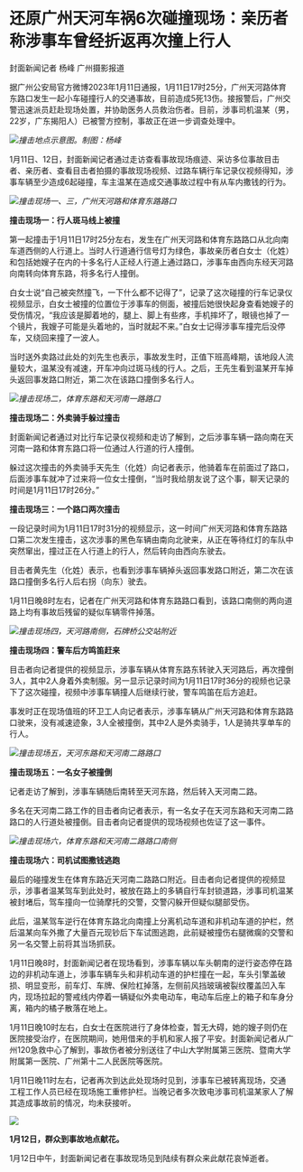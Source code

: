 # 还原广州天河车祸6次碰撞现场：亲历者称涉事车曾经折返再次撞上行人

封面新闻记者 杨峰 广州摄影报道

据广州公安局官方微博2023年1月11日通报，1月11日17时25分，广州天河路体育东路口发生一起小车碰撞行人的交通事故，目前造成5死13伤。接报警后，广州交警迅速派员赶赴现场处置，并协助医务人员救治伤者。目前，涉事司机温某（男，22岁，广东揭阳人）已被警方控制，事故正在进一步调查处理中。

![](https://inews.gtimg.com/newsapp_bt/0/15607451008/1000)_撞击地点示意图。制图：杨峰_

1月11日、12日，封面新闻记者通过走访查看事故现场痕迹、采访多位事故目击者、亲历者、查看目击者拍摄的事故现场视频、过路车辆行车记录仪视频得知，涉事车辆至少造成6起碰撞，车主温某在造成交通事故过程中有从车内撒钱的行为。

![](https://inews.gtimg.com/newsapp_bt/0/15607451010/1000)_撞击现场一、三，广州天河路和体育东路路口_

**撞击现场一：行人斑马线上被撞**

第一起撞击于1月11日17时25分左右，发生在广州天河路和体育东路路口从北向南车道西侧的人行道上。当时人行道通行信号灯为绿色，事故亲历者白女士（化姓）和包括她嫂子在内的十多名行人正经人行道上通过路口，涉事车由西向东经天河路向南转向体育东路，将多名行人撞倒。

白女士说“自己被突然撞飞，一下什么都不记得了”，记录了这次碰撞的行车记录仪视频显示，白女士被撞的位置位于涉事车的侧面，被撞后她很快起身查看她嫂子的受伤情况，“我应该是脚着地的，腿上、脚上有些疼，手机摔坏了，眼镜也掉了一个镜片，我嫂子可能是头着地的，当时就起不来。”白女士记得涉事车撞完后没停车，又绕回来撞了一波人。

当时送外卖路过此处的刘先生也表示，事故发生时，正值下班高峰期，该地段人流量较大，温某没有减速，开车冲向过斑马线的行人。之后，王先生看到温某开车掉头返回事发路口附近，第二次在该路口撞倒多名行人。

![](https://inews.gtimg.com/newsapp_bt/0/15607451015/1000)_撞击现场二，体育东路和天河南一路路口_

**撞击现场二：外卖骑手躲过撞击**

封面新闻记者通过对比行车记录仪视频和走访了解到，之后涉事车辆一路向南在天河南一路和体育东路口将一位通过人行道的行人撞倒。

躲过这次撞击的外卖骑手天先生（化姓）向记者表示，他骑着车在前面过了路口，后面涉事车就冲了过来将一位女士撞倒，“当时我给朋友说了这个事，聊天记录的时间是1月11日17时26分。”

**撞击现场三：一个路口两次撞击**

一段记录时间为1月11日17时31分的视频显示，这一时间广州天河路和体育东路路口第二次发生撞击，这次涉事的黑色车辆由南向北驶来，从正在等待红灯的车队中突然窜出，撞过正在人行道上的行人，然后转向由西向东驶去。

目击者黄先生（化姓）表示，也看到涉事车辆掉头返回事发路口附近，第二次在该路口撞倒多名行人后右拐（向东）驶去。

1月11日晚8时左右，记者在广州天河路和体育东路路口看到，该路口南侧的两向道路上均有事故后残留的疑似车辆零件掉落。

![](https://inews.gtimg.com/newsapp_bt/0/15607451018/1000)_撞击现场四，天河路南侧，石牌桥公交站附近_

**撞击现场四：警车后方鸣笛赶来**

目击者向记者提供的视频显示，涉事车辆从体育东路东转驶入天河路后，再次撞倒3人，其中2人身着外卖制服。另一显示记录时间为1月11日17时36分的视频也记录下了这次碰撞，视频中涉事车辆撞人后继续行驶，警车鸣笛在后方追赶。

事发时正在现场值班的环卫工人向记者表示，涉事车辆从广州天河路和体育东路路口驶来，没有减速迹象，3人全被撞倒，其中2人是外卖骑手，1人是骑共享单车的行人。

![](https://inews.gtimg.com/newsapp_bt/0/15607451022/1000)_撞击现场五，天河东路和天河南二路路口_

**撞击现场五：一名女子被撞倒**

记者走访了解到，涉事车辆随后南转至天河东路，然后转入天河南二路。

多名在天河南二路工作的目击者向记者表示，有一名女子在天河东路和天河南二路路口的人行道处被撞倒。目击者向记者提供的现场视频也佐证了这一事件。

![](https://inews.gtimg.com/newsapp_bt/0/15607451029/1000)_撞击现场六，体育东路和天河南二路路口南侧_

**撞击现场六：司机试图撒钱逃跑**

最后的碰撞发生在体育东路近天河南二路路口附近。目击者向记者提供的视频显示，涉事者温某驾车到此处时，被放在路上的多辆自行车封锁道路，涉事司机温某被封堵后，驾车撞向一位骑摩托的交警，交警闪躲开但疑似腿部受伤。

此后，温某驾车逆行在体育东路北向南撞上分离机动车道和非机动车道的护栏，然后温某向车外撒了大量百元现钞后下车试图逃跑，此前疑被撞伤右腿微瘸的交警和另一名交警上前将其当场抓获。

1月11日晚8时，封面新闻记者在现场看到，涉事车辆以车头朝南的逆行姿态停在路边的非机动车道上，涉事车辆车头和非机动车道的护栏撞在一起，车头引擎盖破损、明显变形，前车灯、车牌、保险杠掉落，左侧前风挡玻璃被裂纹覆盖凹入车内，现场拉起的警戒线内停着一辆疑似外卖电动车，电动车后座上的箱子和车身分离，箱内的橘子散落在地上。

1月11日晚10时左右，白女士在医院进行了身体检查，暂无大碍，她的嫂子则仍在医院接受治疗，在医院期间，她用借来的手机和家人报了平安。封面新闻记者从广州120急救中心了解到，事故伤者被分别送往了中山大学附属第三医院、暨南大学附属第一医院、广州第十二人民医院等医院。

1月11日晚11时左右，记者再次到达此处现场时见到，涉事车已被转离现场，交通工程工作人员已经在现场施工重修护栏。当晚记者多次致电涉事司机温某家人了解其造成事故前的情况，均未获接听。

![](https://inews.gtimg.com/newsapp_bt/0/15607451034/1000)

**1月12日，群众到事故地点献花。**

1月12日中午，封面新闻记者在事故现场见到陆续有群众来此献花哀悼逝者。

